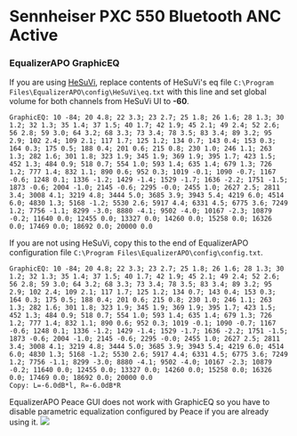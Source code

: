 # Sennheiser PXC 550 Bluetooth ANC Active
### EqualizerAPO GraphicEQ
If you are using [HeSuVi](https://sourceforge.net/projects/hesuvi/), replace contents of HeSuVi's eq file `C:\Program Files\EqualizerAPO\config\HeSuVi\eq.txt` with this line and set global volume for both channels from HeSuVi UI to **-60**.
```
GraphicEQ: 10 -84; 20 4.8; 22 3.3; 23 2.7; 25 1.8; 26 1.6; 28 1.3; 30 1.2; 32 1.3; 35 1.4; 37 1.5; 40 1.7; 42 1.9; 45 2.1; 49 2.4; 52 2.6; 56 2.8; 59 3.0; 64 3.2; 68 3.3; 73 3.4; 78 3.5; 83 3.4; 89 3.2; 95 2.9; 102 2.4; 109 2.1; 117 1.7; 125 1.2; 134 0.7; 143 0.4; 153 0.3; 164 0.3; 175 0.5; 188 0.4; 201 0.6; 215 0.8; 230 1.0; 246 1.1; 263 1.3; 282 1.6; 301 1.8; 323 1.9; 345 1.9; 369 1.9; 395 1.7; 423 1.5; 452 1.3; 484 0.9; 518 0.7; 554 1.0; 593 1.4; 635 1.4; 679 1.3; 726 1.2; 777 1.4; 832 1.1; 890 0.6; 952 0.3; 1019 -0.1; 1090 -0.7; 1167 -0.6; 1248 0.1; 1336 -1.2; 1429 -1.4; 1529 -1.7; 1636 -2.2; 1751 -1.5; 1873 -0.6; 2004 -1.0; 2145 -0.6; 2295 -0.0; 2455 1.0; 2627 2.5; 2811 3.4; 3008 4.1; 3219 4.8; 3444 5.0; 3685 3.9; 3943 5.4; 4219 6.0; 4514 6.0; 4830 1.3; 5168 -1.2; 5530 2.6; 5917 4.4; 6331 4.5; 6775 3.6; 7249 1.2; 7756 -1.1; 8299 -3.0; 8880 -4.1; 9502 -4.0; 10167 -2.3; 10879 -0.2; 11640 0.0; 12455 0.0; 13327 0.0; 14260 0.0; 15258 0.0; 16326 0.0; 17469 0.0; 18692 0.0; 20000 0.0
```
If you are not using HeSuVi, copy this to the end of EqualizerAPO configuration file `C:\Program Files\EqualizerAPO\config\config.txt`.
```
GraphicEQ: 10 -84; 20 4.8; 22 3.3; 23 2.7; 25 1.8; 26 1.6; 28 1.3; 30 1.2; 32 1.3; 35 1.4; 37 1.5; 40 1.7; 42 1.9; 45 2.1; 49 2.4; 52 2.6; 56 2.8; 59 3.0; 64 3.2; 68 3.3; 73 3.4; 78 3.5; 83 3.4; 89 3.2; 95 2.9; 102 2.4; 109 2.1; 117 1.7; 125 1.2; 134 0.7; 143 0.4; 153 0.3; 164 0.3; 175 0.5; 188 0.4; 201 0.6; 215 0.8; 230 1.0; 246 1.1; 263 1.3; 282 1.6; 301 1.8; 323 1.9; 345 1.9; 369 1.9; 395 1.7; 423 1.5; 452 1.3; 484 0.9; 518 0.7; 554 1.0; 593 1.4; 635 1.4; 679 1.3; 726 1.2; 777 1.4; 832 1.1; 890 0.6; 952 0.3; 1019 -0.1; 1090 -0.7; 1167 -0.6; 1248 0.1; 1336 -1.2; 1429 -1.4; 1529 -1.7; 1636 -2.2; 1751 -1.5; 1873 -0.6; 2004 -1.0; 2145 -0.6; 2295 -0.0; 2455 1.0; 2627 2.5; 2811 3.4; 3008 4.1; 3219 4.8; 3444 5.0; 3685 3.9; 3943 5.4; 4219 6.0; 4514 6.0; 4830 1.3; 5168 -1.2; 5530 2.6; 5917 4.4; 6331 4.5; 6775 3.6; 7249 1.2; 7756 -1.1; 8299 -3.0; 8880 -4.1; 9502 -4.0; 10167 -2.3; 10879 -0.2; 11640 0.0; 12455 0.0; 13327 0.0; 14260 0.0; 15258 0.0; 16326 0.0; 17469 0.0; 18692 0.0; 20000 0.0
Copy: L=-6.0dB*l, R=-6.0dB*R
```
EqualizerAPO Peace GUI does not work with GraphicEQ so you have to disable parametric equalization configured by Peace if you are already using it.
![](https://raw.githubusercontent.com/jaakkopasanen/AutoEq/master/results/Innerfidelity%202017/innerfidelity/onear/Sennheiser%20PXC%20550%20Bluetooth%20ANC%20Active/Sennheiser%20PXC%20550%20Bluetooth%20ANC%20Active.png)
